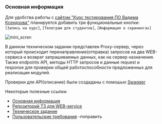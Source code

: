 ### Основная информация

Для удобства работы с [сайтом "Курс тестирования ПО Вадима Ксендзова"](https://ksendzov.com/) планируется добавить три функциональные кнопки:   
`[Запись на курс]`, `[Телеграм для студентов]`, `[Информация о скринингах]`  

![mini_scren](https://user-images.githubusercontent.com/124866801/230930766-ca73aadb-aa2f-4635-87cd-3866e54d45a2.jpg)


В данном техническом задании представлен Proxy-сервер, через который происходит перенаправление(отправка) запросов на два WEB-сервиса и возврат запрашиваемых данных, как на сервер назначения. Также endpoints API, методы HTTP запросов и данные request и response для проверки общей работоспособности предложенных для реализации модулей. 

Проверки для API(описание) были создаданы с помошью [Swagger](https://app.swaggerhub.com/apis/YVASIUKIVICH_1/api/1.0.0#/)

Некоторые полезные ссылки:

- [Основная информация](https://github.com/LikhatskayaV/Web_Service/edit/main/README.md)
- [Репозиторий ТЗ для WEB-service](https://github.com/LikhatskayaV/Web_Service)
- [Техническое задание](https://github.com/LikhatskayaV/Web_Service/blob/main/technical_specification.md)
- [Пользовательские требования](https://github.com/LikhatskayaV/Web_Service/blob/main/custom_requirements.md) -поправить
